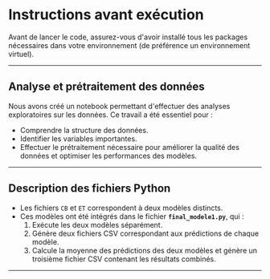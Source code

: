 # Instructions avant exécution

Avant de lancer le code, assurez-vous d'avoir installé tous les packages nécessaires dans votre environnement (de préférence un environnement virtuel).

---

## Analyse et prétraitement des données

Nous avons créé un notebook permettant d'effectuer des analyses exploratoires sur les données. Ce travail a été essentiel pour :
- Comprendre la structure des données.
- Identifier les variables importantes.
- Effectuer le prétraitement nécessaire pour améliorer la qualité des données et optimiser les performances des modèles.

---
## Description des fichiers Python

- Les fichiers `CB` et `ET` correspondent à deux modèles distincts.
- Ces modèles ont été intégrés dans le fichier **`final_modele1.py`**, qui :
  1. Exécute les deux modèles séparément.
  2. Génère deux fichiers CSV correspondant aux prédictions de chaque modèle.
  3. Calcule la moyenne des prédictions des deux modèles et génère un troisième fichier CSV contenant les résultats combinés.

---

